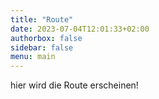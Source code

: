 ```yaml
---
title: "Route"
date: 2023-07-04T12:01:33+02:00
authorbox: false
sidebar: false
menu: main
---
```


hier wird die Route erscheinen!
